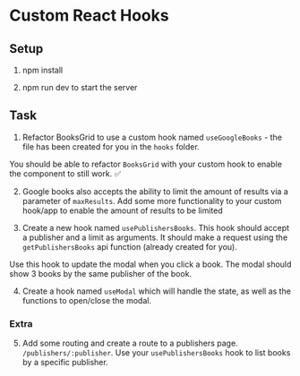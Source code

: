 # Custom React Hooks

## Setup

1. npm install

2. npm run dev to start the server

## Task

1. Refactor BooksGrid to use a custom hook named `useGoogleBooks` - the file has been created for you in the `hooks` folder.

You should be able to refactor `BooksGrid` with your custom hook to enable the component to still work. ✅

2. Google books also accepts the ability to limit the amount of results via a parameter of `maxResults`. Add some more functionality to your custom hook/app to enable the amount of results to be limited

3. Create a new hook named `usePublishersBooks`. This hook should accept a publisher and a limit as arguments.
   It should make a request using the `getPublishersBooks` api function (already created for you).

Use this hook to update the modal when you click a book. The modal should show 3 books by the same publisher of the book.

4. Create a hook named `useModal` which will handle the state, as well as the functions to open/close the modal.

### Extra

5. Add some routing and create a route to a publishers page. `/publishers/:publisher`.
   Use your `usePublishersBooks` hook to list books by a specific publisher.
